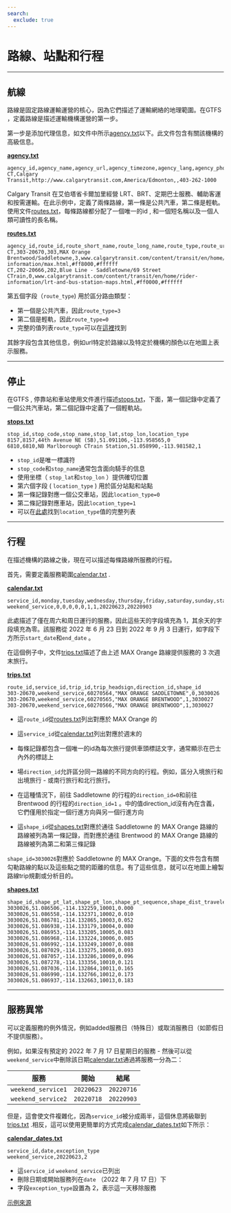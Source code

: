 ```yaml
---
search:
  exclude: true
---
```


# 路線、站點和行程

<hr/>

## 航線

路線是固定路線運輸運營的核心，因為它們描述了運輸網絡的地理範圍。在GTFS ，定義路線是描述運輸機構運營的第一步。

第一步是添加代理信息，如文件中所示[agency.txt](../../reference/#agencytxt)以下。此文件包含有關該機構的高級信息。

[**agency.txt**](../../reference/#agencytxt)

    agency_id,agency_name,agency_url,agency_timezone,agency_lang,agency_phone
    CT,Calgary Transit,http://www.calgarytransit.com,America/Edmonton,,403-262-1000

Calgary Transit 在艾伯塔省卡爾加里經營 LRT、BRT、定期巴士服務、輔助客運和按需運輸。在此示例中，定義了兩條路線，第一條是公共汽車，第二條是輕軌。使用文件[routes.txt](../../reference/#routestxt)，每條路線都分配了一個唯一的id , 和一個短名稱以及一個人類可讀性的長名稱。

[**routes.txt**](../../reference/#routestxt)

    agency_id,route_id,route_short_name,route_long_name,route_type,route_url,route_color,route_text_color
    CT,303-20670,303,MAX Orange Brentwood/Saddletowne,3,www.calgarytransit.com/content/transit/en/home/rider-information/max.html,#ff8000,#ffffff
    CT,202-20666,202,Blue Line - Saddletowne/69 Street CTrain,0,www.calgarytransit.com/content/transit/en/home/rider-information/lrt-and-bus-station-maps.html,#ff0000,#ffffff

第五個字段（`route_type`) 用於區分路由類型：

- 第一個是公共汽車，因此`route_type=3`
- 第二個是輕軌，因此`route_type=0`
- 完整的值列表`route_type`可以在[這裡](../../reference/#routestxt)找到

其餘字段包含其他信息，例如url特定於路線以及特定於機構的顏色以在地圖上表示服務。

<hr/>

## 停止

在GTFS , 停靠站和車站使用文件進行描述[stops.txt](../../reference/#stopstxt)，下面，第一個記錄中定義了一個公共汽車站，第二個記錄中定義了一個輕軌站。

[**stops.txt**](../../reference/#stopstxt)

    stop_id,stop_code,stop_name,stop_lat,stop_lon,location_type
    8157,8157,44th Avenue NE (SB),51.091106,-113.958565,0
    6810,6810,NB Marlborough CTrain Station,51.058990,-113.981582,1

- `stop_id`是唯一標識符
- `stop_code`和`stop_name`通常包含面向騎手的信息
- 使用坐標（ `stop_lat`和`stop_lon` ）提供確切位置
- 第六個字段 ( `location_type` ) 用於區分站點和站點
- 第一條記錄對應一個公交車站，因此`location_type=0`
- 第二條記錄對應車站，因此`location_type=1`
- 可以在[此處](../../reference/stopstxt)找到`location_type`值的完整列表

<hr/>

## 行程

在描述機構的路線之後，現在可以描述每條路線所服務的行程。

首先，需要定義服務範圍[calendar.txt](../../reference/#calendartxt) .

[**calendar.txt**](../../reference/#calendartxt)

    service_id,monday,tuesday,wednesday,thursday,friday,saturday,sunday,start_date,end_date
    weekend_service,0,0,0,0,0,1,1,20220623,20220903

此處描述了僅在周六和周日運行的服務，因此這些天的字段填充為 1，其余天的字段填充為零。該服務從 2022 年 6 月 23 日到 2022 年 9 月 3 日運行，如字段下方所示`start_date`和`end_date` 。

在這個例子中，文件[trips.txt](../../reference/#tripstxt)描述了由上述 MAX Orange 路線提供服務的 3 次週末旅行。

[**trips.txt**](../../reference/#tripstxt)

    route_id,service_id,trip_id,trip_headsign,direction_id,shape_id
    303-20670,weekend_service,60270564,"MAX ORANGE SADDLETOWNE",0,3030026
    303-20670,weekend_service,60270565,"MAX ORANGE BRENTWOOD",1,3030027
    303-20670,weekend_service,60270566,"MAX ORANGE BRENTWOOD",1,3030027

- 這`route_id`從[routes.txt](../../reference/#routestxt)列出對應於 MAX Orange 的
- 這`service_id`從[calendar.txt](../../reference/#calendartxt)列出對應於週末的
- 每條記錄都包含一個唯一的id為每次旅行提供車頭標誌文字，通常顯示在巴士內外的標誌上

- 場`direction_id`允許區分同一路線的不同方向的行程。例如，區分入境旅行和出境旅行 - 或南行旅行和北行旅行。
- 在這種情況下，前往 Saddletowne 的行程的`direction_id=0`和前往 Brentwood 的行程的`direction_id=1` 。中的值direction_id沒有內在含義，它們僅用於指定一個行進方向與另一個行進方向
- 這`shape_id`從[shapes.txt](../../reference/#shapestxt)對應於通往 Saddletowne 的 MAX Orange 路線的路線被列為第一條記錄，而對應於通往 Brentwood 的 MAX Orange 路線的路線被列為第二和第三條記錄

`shape_id=3030026`對應於 Saddletowne 的 MAX Orange。下面的文件包含有關勾勒路線的點以及這些點之間的距離的信息。有了這些信息，就可以在地圖上繪製路線trip規劃或分析目的。

[**shapes.txt**](../../reference/#shapestxt)

    shape_id,shape_pt_lat,shape_pt_lon,shape_pt_sequence,shape_dist_traveled
    3030026,51.086506,-114.132259,10001,0.000
    3030026,51.086558,-114.132371,10002,0.010
    3030026,51.086781,-114.132865,10003,0.052
    3030026,51.086938,-114.133179,10004,0.080
    3030026,51.086953,-114.133205,10005,0.083
    3030026,51.086968,-114.133224,10006,0.085
    3030026,51.086992,-114.133249,10007,0.088
    3030026,51.087029,-114.133275,10008,0.093
    3030026,51.087057,-114.133286,10009,0.096
    3030026,51.087278,-114.133356,10010,0.121
    3030026,51.087036,-114.132864,10011,0.165
    3030026,51.086990,-114.132766,10012,0.173
    3030026,51.086937,-114.132663,10013,0.183

<hr/>

## 服務異常

可以定義服務的例外情況，例如added服務日（特殊日）或取消服務日（如節假日不提供服務）。

例如，如果沒有預定的 2022 年 7 月 17 日星期日的服務 - 然後可以從`weekend_service`中刪除該日期[calendar.txt](../../reference/#calendartxt)通過將服務一分為二：

| 服務                 | 開始          | 結尾         |
| ------------------ |-------------|------------|
| `weekend_service1` | `20220623`  | `20220716` |
| `weekend_service2` | `20220718`  | `20220903` |

但是，這會使文件複雜化，因為`service_id`被分成兩半，這個休息將級聯到[trips.txt](../../reference/#tripstxt) .相反，這可以使用更簡單的方式完成[calendar_dates.txt](../../reference/#calendar_datestxt)如下所示：

[**calendar_dates.txt**](../../reference/#calendar_datestxt)

    service_id,date,exception_type
    weekend_service,20220623,2

- 這`service_id` `weekend_service`已列出
- 刪除日期或開始服務列在`date` （2022 年 7 月 17 日）下
- 字段`exception_type`設置為 2，表示這一天移除服務

[示例來源](https://data.calgary.ca/download/npk7-z3bj/application%2Fzip)
